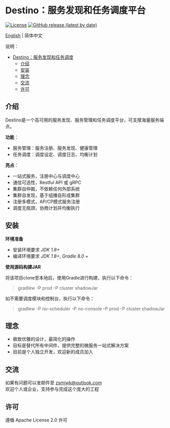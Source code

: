 # Destino：服务发现和任务调度平台

[![License](https://img.shields.io/badge/license-Apache%202-blue.svg)](https://www.apache.org/licenses/LICENSE-2.0.html)
[![GitHub release (latest by date)](https://img.shields.io/github/v/release/Egolessness/destino?style=flat-square)](https://github.com/Egolessness/destino)

[English](./README.md) | 简体中文

说明：

- [Destino：服务发现和任务调度](#Destino：服务发现和任务调度平台)
  - [介绍](#介绍)
  - [安装](#安装)
  - [理念](#理念)
  - [交流](#交流)
  - [许可](#许可)

## 介绍

Destino是一个高可用的服务发现、服务管理和任务调度平台，可支撑海量服务端点。

**功能**：

- 服务管理：服务注册、服务发现、健康管理
- 任务调度：调度设定、调度日志、均衡计划

**亮点**：

- 一站式服务，注册中心与调度中心
- 通信可选性，Restful API 或 gRPC
- 集群自仲裁，不依赖任何外部系统
- 集群自发现，基于组播自形成集群
- 注册多模式，AP/CP模式服务注册
- 调度无瓶颈，协商计划并均衡执行

## 安装

**环境准备**

- 安装环境要求 *JDK 1.8+*
- 编译环境要求 *JDK 1.8+*, *Gradle 8.0 +*

**使用源码构建JAR**

将该项目clone至本地后，使用Gradle进行构建，执行以下命令：
> gradlew -P prod -P cluster shadowJar

如不需要调度模块和控制台，执行以下命令：
> gradlew -P no-scheduler -P no-console -P prod -P cluster shadowJar

## 理念

- 极致优雅的设计，最简化的操作
- 目标是替代所有中间件，提供完整的微服务一站式解决方案
- 目前是个人独立开发，欢迎新的成员加入

## 交流

如果有问题可以发邮件至 zsmjwk@outlook.com
<br />欢迎个人或企业，支持参与完成这个庞大的工程

## 许可

遵循 Apache License 2.0 许可